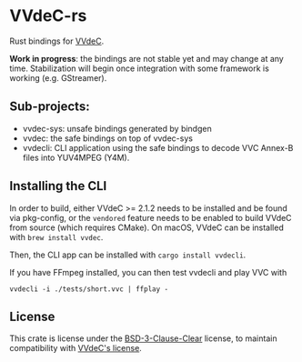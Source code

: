 # VVdeC-rs

Rust bindings for [VVdeC](https://github.com/fraunhoferhhi/vvdec).

**Work in progress**: the bindings are not stable yet and may change at any time. Stabilization will begin once integration with some framework is working (e.g. GStreamer).

## Sub-projects:
- vvdec-sys: unsafe bindings generated by bindgen
- vvdec: the safe bindings on top of vvdec-sys
- vvdecli: CLI application using the safe bindings to decode VVC Annex-B files into YUV4MPEG (Y4M).

## Installing the CLI

In order to build, either VVdeC >= 2.1.2 needs to be installed and be found via pkg-config, or the `vendored` feature needs to be enabled to build VVdeC from source (which requires CMake). On macOS, VVdeC can be installed with `brew install vvdec`.

Then, the CLI app can be installed with `cargo install vvdecli`.

If you have FFmpeg installed, you can then test vvdecli and play VVC with
```
vvdecli -i ./tests/short.vvc | ffplay -
```

## License

This crate is license under the [BSD-3-Clause-Clear](./LICENSE.txt) license, to maintain compatibility with [VVdeC's license](https://github.com/fraunhoferhhi/vvdec/blob/master/LICENSE.txt).
